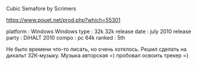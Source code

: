  Cubic Semafore by Scrimers

https://www.pouet.net/prod.php?which=55301

platform : 	    Windows Windows
type : 	    32k 32k
release date : 	july 2010
release party : 	DiHALT 2010
compo : 	pc 64k
ranked : 	5th

Не было времени что-то писать, но очень хотелось. Решил сделать на дихальт 32К-музыку. Музыка авторская =) пробовал освоить трекер =)